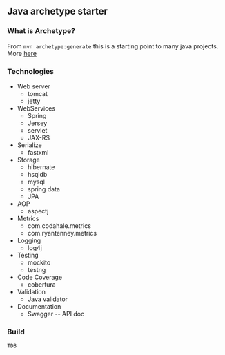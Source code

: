 ## Java archetype starter

### What is Archetype?

From `mvn archetype:generate` this is a starting point to many java projects. More [here](http://maven.apache.org/guides/introduction/introduction-to-archetypes.html)
 
 

### Technologies

* Web server
	* tomcat
	* jetty
* WebServices
	* Spring
	* Jersey 
	* servlet
	* JAX-RS
* Serialize
	* fastxml
* Storage
	* hibernate
	* hsqldb
	* mysql 
	* spring data
	* JPA
* AOP 
	* aspectj
* Metrics
	* com.codahale.metrics
	* com.ryantenney.metrics
* Logging
	* log4j
* Testing
	* mockito 
	* testng 
* Code Coverage
	* cobertura
* Validation
	* Java validator
* Documentation 	
	* Swagger -- API doc

### Build 
 
	
	TDB

